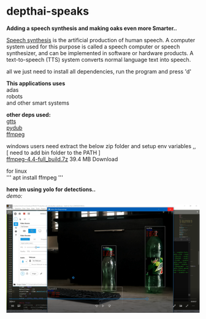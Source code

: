 # depthai-speaks

**Adding a speech synthesis and making oaks even more Smarter..**

[Speech synthesis](https://en.wikipedia.org/wiki/Speech_synthesis#:~:text=Speech%20synthesis%20is%20the%20artificial,in%20software%20or%20hardware%20products.&text=Synthesized%20speech%20can%20be%20created,are%20stored%20in%20a%20database.) is the artificial production of human speech. A computer system used for this purpose is called a speech computer or speech synthesizer, and can be implemented in software or hardware products. A text-to-speech (TTS) system converts normal language text into speech.

all we just need to install all dependencies, run the program and press 'd'

**This applications uses**\
adas\
robots\
and other smart systems


**other deps used:**\
[gtts](https://pypi.org/project/gTTS/)\
[pydub](https://pypi.org/project/pydub/)\
[ffmpeg](https://www.ffmpeg.org/)

windows users need extract the below zip folder and setup env variables  ,,\
[ need to add bin folder to the PATH ]\
[ffmpeg-4.4-full_build.7z](ffmpeg-4.4-full_build.7z)
39.4 MB Download

for linux\
'''
apt install ffmpeg
'''


**here im using yolo for detections..**\
*demo:*

 [![Alt text](demo.png)](https://youtu.be/CgLjy3BVdZU) 

